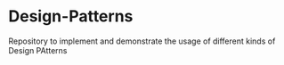 # Design-Patterns
Repository to implement and demonstrate the usage of different kinds of Design PAtterns
